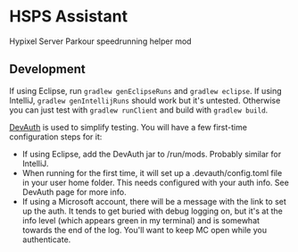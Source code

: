 # HSPS Assistant
Hypixel Server Parkour speedrunning helper mod

## Development
 
If using Eclipse, run `gradlew genEclipseRuns` and `gradlew eclipse`. If using IntelliJ, `gradlew genIntellijRuns` should work but it's untested. Otherwise you can just test with `gradlew runClient` and build with `gradlew build`.

[DevAuth](https://github.com/DJtheRedstoner/DevAuth) is used to simplify testing. You will have a few first-time configuration steps for it:
 * If using Eclipse, add the DevAuth jar to /run/mods. Probably similar for IntelliJ.
 * When running for the first time, it will set up a .devauth/config.toml file in your user home folder. This needs configured with your auth info. See DevAuth page for more info.
 * If using a Microsoft account, there will be a message with the link to set up the auth. It tends to get buried with debug logging on, but it's at the info level (which appears green in my terminal) and is somewhat towards the end of the log. You'll want to keep MC open while you authenticate.